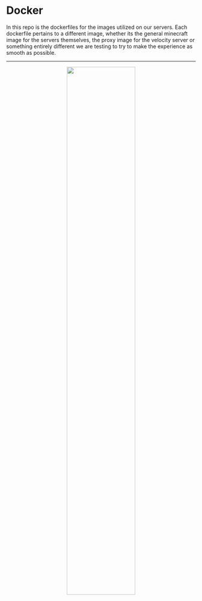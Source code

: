 # Docker

In this repo is the dockerfiles for the images utilized on our servers. Each dockerfile pertains to a different image, whether its the general minecraft image for the servers themselves, the proxy image for the velocity server or something entirely different we are testing to try to make the experience as smooth as possible.

---

<p align="center">
  <img src="https://github.com/Gensokyo-Reimagined/Miyoi/assets/67013996/c2d407eb-30a3-43d1-9016-8ca4c5c6d91d" width="60%" />
</p>
